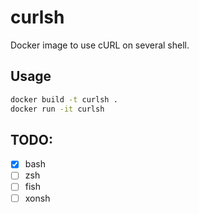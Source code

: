 # curlsh

Docker image to use cURL on several shell.

## Usage

```sh
docker build -t curlsh .
docker run -it curlsh
```

## TODO:

- [x] bash
- [ ] zsh
- [ ] fish
- [ ] xonsh
